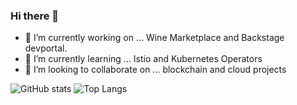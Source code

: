 ### Hi there 👋

- 🔭 I’m currently working on ... Wine Marketplace and Backstage devportal.
- 🌱 I’m currently learning ... Istio and Kubernetes Operators 
- 👯 I’m looking to collaborate on ... blockchain and cloud projects

![GitHub stats](https://github-readme-stats.vercel.app/api?username=manusant&show_icons=true&theme=vue)
![Top Langs](https://github-readme-stats.vercel.app/api/top-langs/?username=manusant&theme=vue)
